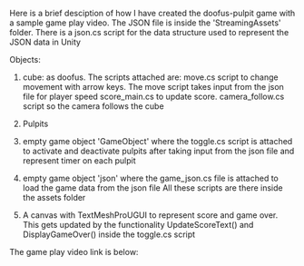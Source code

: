 Here is a brief desciption of how I have created the doofus-pulpit game with a sample game play video.
The JSON file is inside the 'StreamingAssets' folder.
There is a json.cs script for the data structure used to represent the JSON data in Unity

Objects:
1. cube: as doofus. The scripts attached are:
	move.cs script to change movement with arrow keys. The move script takes input from the json file for player speed
	score_main.cs to update score.
	camera_follow.cs script so the camera follows the cube

2. Pulpits

3. empty game object 'GameObject' where the toggle.cs script is attached to activate and deactivate pulpits after taking input from the json file and 
represent timer on each pulpit

4. empty game object 'json' where the game_json.cs file is attached to load the game data from the json file
All these scripts are there inside the assets folder

5. A canvas with TextMeshProUGUI to represent score and game over. This gets updated by the functionality UpdateScoreText() and DisplayGameOver()
inside the toggle.cs script

The game play video link is below:

